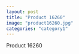 ```yaml
---
layout: post
title: "Product 16260"
image: "product16260.jpg"
categories: "category1"
---
```

Product 16260
